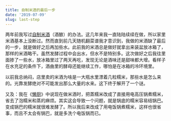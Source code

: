 ```yaml
---
title: 自制米酒的最后一步
date: '2019-07-09'
slug: last-step
---
```


两年前我写过[自制米酒](/cn/2017/01/rice-wine/)（酒酿）的办法。这几年来我一直陆陆续续在做，所以家里米酒基本上没断过。然而直到前几天随机翻菜谱我才意识到，我做的米酒缺了最后的一步，就是做好之后再加些水。此前我的米酒总是做好就拿出来装盆放冰箱了，那样的米酒略干。虽然发酵过程中会出水，但水不是特别多。这次做好之后我往里面掺了一些水，放冰箱里过了两天再吃，发现无论是酒味还是甜味都大增。看样子在水充足的条件下，酒曲里的酵母还能继续工作，哪怕是在冰箱的冷环境里。

以前我总纳闷，店里卖的米酒为啥是一大瓶水里漂着几粒糯米，那些水是怎么来的。光靠发酵绝对不可能发出那么大量的水来。这下终于解开了一个谜。

又及：我在《[懒厨](/cn/2018/06/lazy-cook/)》中说现在做米酒时，把蒸糯米改成了直接用电高压锅煮糯米，省去了泡糯米和蒸的麻烦。其实这会导致一个问题，就是锅底的糯米容易结锅巴。变成锅巴的糯米就很难发酵了。所以我后来改成了用电饭锅煮糯米，这样也很省事，而且不太会有锅巴，就是多洗个电饭锅而已。
